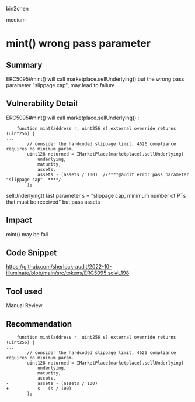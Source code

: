 bin2chen

medium

# mint() wrong pass parameter

## Summary
ERC5095#mint() will call marketplace.sellUnderlying() but the wrong pass parameter "slippage cap", may lead to failure.

## Vulnerability Detail
ERC5095#mint() will call marketplace.sellUnderlying() :
```solidity
    function mint(address r, uint256 s) external override returns (uint256) {
...
        // consider the hardcoded slippage limit, 4626 compliance requires no minimum param.
        uint128 returned = IMarketPlace(marketplace).sellUnderlying(
            underlying,
            maturity,
            assets,
            assets - (assets / 100)  //****@audit error pass parameter "slippage cap"  ****/
        );
```
sellUnderlying() last parameter
s = "slippage cap, minimum number of PTs that must be received"
but pass assets

## Impact
mint() may be fail

## Code Snippet

https://github.com/sherlock-audit/2022-10-illuminate/blob/main/src/tokens/ERC5095.sol#L198

## Tool used

Manual Review

## Recommendation
```solidity
    function mint(address r, uint256 s) external override returns (uint256) {
...
        // consider the hardcoded slippage limit, 4626 compliance requires no minimum param.
        uint128 returned = IMarketPlace(marketplace).sellUnderlying(
            underlying,
            maturity,
            assets,
-           assets - (assets / 100) 
+           s - (s / 100)  
        );
```

